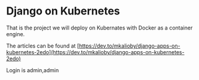 # Django on Kubernetes

That is the project we will deploy on Kubernates with Docker as a container engine.

The articles can be found at [https://dev.to/mkalioby/django-apps-on-kubernetes-2edo](https://dev.to/mkalioby/django-apps-on-kubernetes-2edo)

Login is admin,admin 
